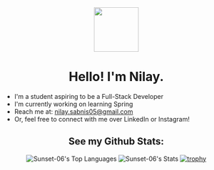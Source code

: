 <div id="header" align="center">
  <img src="https://media.giphy.com/media/v1.Y2lkPTc5MGI3NjExeXJlZmFmZWQ0bXQxN3VkNWZmcHdveGU2MzhxMm1ldm9odXNzNnh1NCZlcD12MV9pbnRlcm5hbF9naWZfYnlfaWQmY3Q9Zw/3o6ZsZwsU65E0qcok8/giphy.gif" width="100"/>
  <h1>Hello! I'm Nilay.</h1>
</div>
<div>
  <ul>
    <li>I'm a student aspiring to be a Full-Stack Developer</li>
    <li>I'm currently working on learning Spring</li>
    <li>Reach me at: <a href="mailto:nilay.sabnis05@gmail.com">nilay.sabnis05@gmail.com</a></li>
    <li>Or, feel free to connect with  me over LinkedIn or Instagram!</li>
  </ul>
</div>
<div align="center">
  <h2>See my Github Stats:</h2>
  
   ![Sunset-06's Top Languages](https://github-readme-stats.vercel.app/api/top-langs/?username=Sunset-06&theme=omni&show_icons=true&hide_border=true&layout=compact)  ![Sunset-06's Stats](https://github-readme-stats.vercel.app/api?username=Sunset-06&theme=omni&show_icons=true&hide_border=true&count_private=true) 
   [![trophy](https://github-profile-trophy.vercel.app/?username=Sunset-06)](https://github.com/ryo-ma/github-profile-trophy)
</div>
<!--
**Sunset-06/Sunset-06** is a ✨ _special_ ✨ repository because its `README.md` (this file) appears on your GitHub profile.

Here are some ideas to get you started:

- 🔭 I’m currently working on ...
- 🌱 I’m currently learning ...
- 👯 I’m looking to collaborate on ...
- 🤔 I’m looking for help with ...
- 💬 Ask me about ...
- 📫 How to reach me: ...
- 😄 Pronouns: ...
- ⚡ Fun fact: ...
-->
